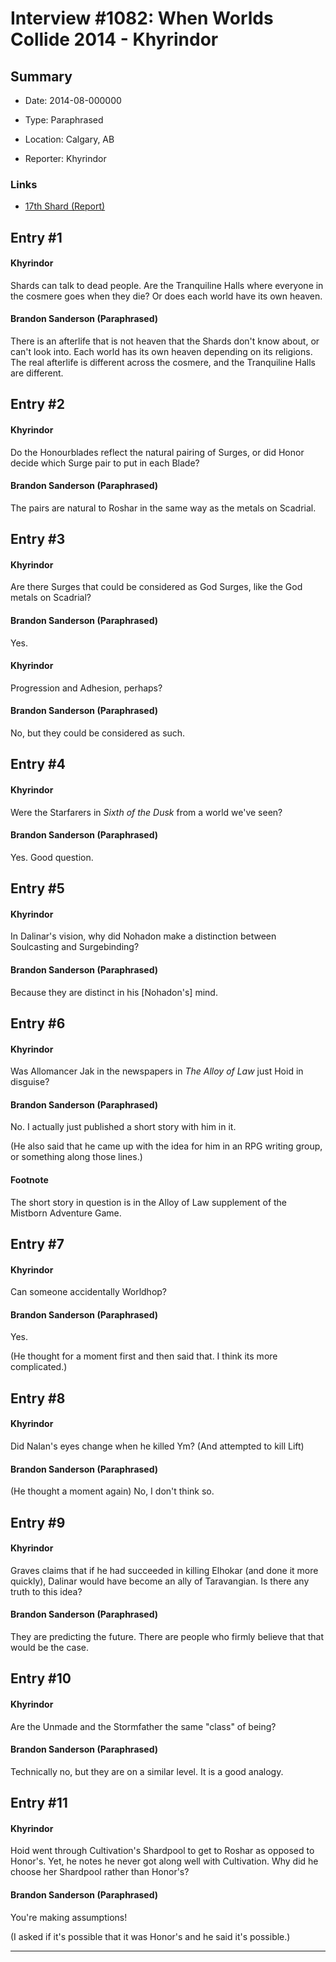 # Interview #1082: When Worlds Collide 2014 - Khyrindor

## Summary

- Date: 2014-08-000000

- Type: Paraphrased

- Location: Calgary, AB

- Reporter: Khyrindor

### Links

- [17th Shard (Report)](http://www.17thshard.com/forum/topic/14821-calgary-convention-thus-far/#entry168052)


## Entry #1

#### Khyrindor

Shards can talk to dead people. Are the Tranquiline Halls where everyone in the cosmere goes when they die? Or does each world have its own heaven.

#### Brandon Sanderson (Paraphrased)

There is an afterlife that is not heaven that the Shards don't know about, or can't look into. Each world has its own heaven depending on its religions. The real afterlife is different across the cosmere, and the Tranquiline Halls are different.

## Entry #2

#### Khyrindor

Do the Honourblades reflect the natural pairing of Surges, or did Honor decide which Surge pair to put in each Blade?

#### Brandon Sanderson (Paraphrased)

The pairs are natural to Roshar in the same way as the metals on Scadrial.

## Entry #3

#### Khyrindor

Are there Surges that could be considered as God Surges, like the God metals on Scadrial?

#### Brandon Sanderson (Paraphrased)

Yes.

#### Khyrindor

Progression and Adhesion, perhaps?

#### Brandon Sanderson (Paraphrased)

No, but they could be considered as such.

## Entry #4

#### Khyrindor

Were the Starfarers in
*Sixth of the Dusk*
from a world we've seen?

#### Brandon Sanderson (Paraphrased)

Yes. Good question.

## Entry #5

#### Khyrindor

In Dalinar's vision, why did Nohadon make a distinction between Soulcasting and Surgebinding?

#### Brandon Sanderson (Paraphrased)

Because they are distinct in his [Nohadon's] mind.

## Entry #6

#### Khyrindor

Was Allomancer Jak in the newspapers in
*The Alloy of Law*
just Hoid in disguise?

#### Brandon Sanderson (Paraphrased)

No. I actually just published a short story with him in it.

(He also said that he came up with the idea for him in an RPG writing group, or something along those lines.)

#### Footnote

The short story in question is in the Alloy of Law supplement of the Mistborn Adventure Game.

## Entry #7

#### Khyrindor

Can someone accidentally Worldhop?

#### Brandon Sanderson (Paraphrased)

Yes.

(He thought for a moment first and then said that. I think its more complicated.)

## Entry #8

#### Khyrindor

Did Nalan's eyes change when he killed Ym? (And attempted to kill Lift)

#### Brandon Sanderson (Paraphrased)

(He thought a moment again) No, I don't think so.

## Entry #9

#### Khyrindor

Graves claims that if he had succeeded in killing Elhokar (and done it more quickly), Dalinar would have become an ally of Taravangian. Is there any truth to this idea?

#### Brandon Sanderson (Paraphrased)

They are predicting the future. There are people who firmly believe that that would be the case.

## Entry #10

#### Khyrindor

Are the Unmade and the Stormfather the same "class" of being?

#### Brandon Sanderson (Paraphrased)

Technically no, but they are on a similar level. It is a good analogy.

## Entry #11

#### Khyrindor

Hoid went through Cultivation's Shardpool to get to Roshar as opposed to Honor's. Yet, he notes he never got along well with Cultivation. Why did he choose her Shardpool rather than Honor's?

#### Brandon Sanderson (Paraphrased)

You're making assumptions!

(I asked if it's possible that it was Honor's and he said it's possible.)


---

